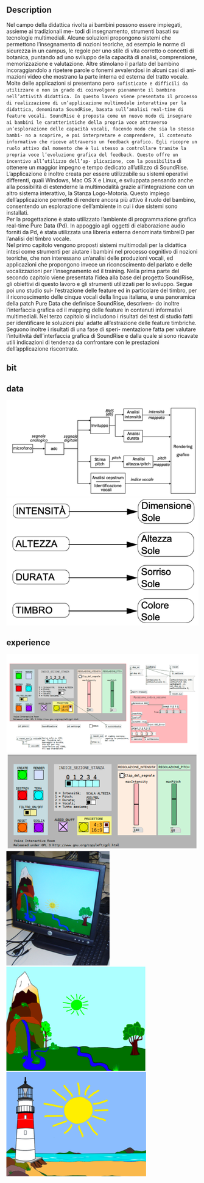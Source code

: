 ## Description
Nel campo della didattica rivolta ai bambini possono essere impiegati, assieme ai tradizionali me- todi di insegnamento, strumenti basati su tecnologie multimediali. Alcune soluzioni propongono sistemi che permettono l’insegnamento di nozioni teoriche, ad esempio le norme di sicurezza in un campus, le regole per uno stile di vita corretto o concetti di botanica, puntando ad uno sviluppo della capacità di analisi, comprensione, memorizzazione e valutazione. Altre stimolano il parlato del bambino incoraggiandolo a ripetere parole o fonemi avvalendosi in alcuni casi di ani- mazioni video che mostrano la parte interna ed esterna del tratto vocale. Molte delle applicazioni si presentano pero` sofisticate e difficili da utilizzare e non in grado di coinvolgere pienamente il bambino nell’attività didattica.
In questo lavoro viene presentato il processo di realizzazione di un’applicazione multimodale interattiva per la didattica, denominata SoundRise, basata sull’analisi real-time di feature vocali. SoundRise è proposta come un nuovo modo di insegnare ai bambini le caratteristiche della propria voce attraverso un’esplorazione delle capacità vocali, facendo modo che sia lo stesso bambi- no a scoprire, e poi interpretare e comprendere, il contenuto informativo che riceve attraverso un feedback grafico. Egli ricopre un ruolo attivo dal momento che è lui stesso a controllare tramite la propria voce l’evoluzione grafica del feedback. Questo offre un incentivo all’utilizzo dell’ap- plicazione, con la possibilita` di ottenere un maggior impegno e tempo dedicato all’utilizzo di SoundRise. L’applicazione è inoltre creata per essere utilizzabile su sistemi operativi differenti, quali Windows, Mac OS X e Linux, e sviluppata pensando anche alla possibilità di estenderne la multimodalità grazie all’integrazione con un altro sistema interattivo, la Stanza Logo-Motoria. Questo impiego dell’applicazione permette di rendere ancora più attivo il ruolo del bambino, consentendo un esplorazione dell’ambiente in cui i due sistemi sono installati.  
Per la progettazione è stato utilizzato l’ambiente di programmazione grafica real-time Pure Data (Pd). In appoggio agli oggetti di elaborazione audio forniti da Pd, è stata utilizzata una libreria esterna denominata timbreID per l’analisi del timbro vocale.  
Nel primo capitolo vengono proposti sistemi multimodali per la didattica intesi come strumenti per aiutare i bambini nel processo cognitivo di nozioni teoriche, che non interessano un’analisi delle produzioni vocali, ed applicazioni che propongono invece un riconoscimento del parlato e delle vocalizzazioni per l’insegnamento ed il training.
Nella prima parte del secondo capitolo viene presentata l’idea alla base del progetto SoundRise, gli obiettivi di questo lavoro e gli strumenti utilizzati per lo sviluppo. Segue poi uno studio sul- l’estrazione delle feature ed in particolare del timbro, per il riconoscimento delle cinque vocali della lingua italiana, e una panoramica della patch Pure Data che definisce SoundRise, descriven- do inoltre l’interfaccia grafica ed il mapping delle feature in contenuti informativi multimediali. Nel terzo capitolo si includono i risultati dei test di studio fatti per identificare le soluzioni piu` adatte all’estrazione delle feature timbriche. Seguono inoltre i risultati di una fase di speri- mentazione fatta per valutare l’intuitività dell’interfaccia grafica di SoundRise e dalla quale si sono ricavate utili indicazioni di tendenza da confrontare con le prestazioni dell’applicazione riscontrate.

## bit

## data
![Flowchart - Audio feature extraction](https://github.com/zGiada/soundrise-application/blob/main/2012_Giusto/data/flowchart-audiofeatureextraction.png)  
![Mapping - Audio features to graphical feedback](https://github.com/zGiada/soundrise-application/blob/main/2012_Giusto/data/mapping-audiofeature2graphic.png)  
## experience
![SoundRise PD patch](https://github.com/zGiada/soundrise-application/blob/main/2012_Giusto/experience/contenuto%20della%20patch%20Sounrise%20pd.png)  
![SoundRise Control Console](https://github.com/zGiada/soundrise-application/blob/main/2012_Giusto/experience/console%20di%20controllo%20di%20SounRise.png)  
![A PC running soundrise](https://github.com/zGiada/soundrise-application/blob/main/2012_Giusto/experience/SoundRise%20in%20esecuzione%20su%20un%20PC.png)  
![SoundRise grphical apprence 1](https://github.com/zGiada/soundrise-application/blob/main/2012_Giusto/experience/esempio%20di%20schermata%20della%20finestra%20grafica%20a.png)  
![SoundRise grphical apprence 2](https://github.com/zGiada/soundrise-application/blob/main/2012_Giusto/experience/esempio%20di%20schermata%20della%20finestra%20grafica%20b.png)

